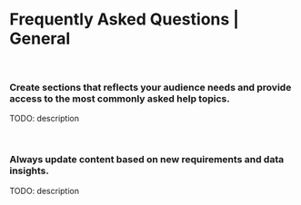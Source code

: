 # Frequently Asked Questions | General
<br>


### Create sections that reflects your audience needs and provide access to the most commonly asked help topics.

TODO: description

<br>


### Always update content based on new requirements and data insights.

TODO: description

<br>
